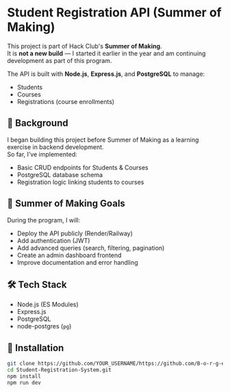 # Student Registration API (Summer of Making)

This project is part of Hack Club's **Summer of Making**.  
It is **not a new build** — I started it earlier in the year and am continuing development as part of this program.

The API is built with **Node.js**, **Express.js**, and **PostgreSQL** to manage:
- Students
- Courses
- Registrations (course enrollments)

## 📜 Background
I began building this project before Summer of Making as a learning exercise in backend development.  
So far, I’ve implemented:
- Basic CRUD endpoints for Students & Courses
- PostgreSQL database schema
- Registration logic linking students to courses

## 🎯 Summer of Making Goals
During the program, I will:
- Deploy the API publicly (Render/Railway)
- Add authentication (JWT)
- Add advanced queries (search, filtering, pagination)
- Create an admin dashboard frontend
- Improve documentation and error handling

## 🛠 Tech Stack
- Node.js (ES Modules)
- Express.js
- PostgreSQL
- node-postgres (`pg`)

## 🚀 Installation
```bash
git clone https://github.com/YOUR_USERNAME/https://github.com/B-o-r-g-e/Student-Registration-System.git
cd Student-Registration-System.git
npm install
npm run dev
